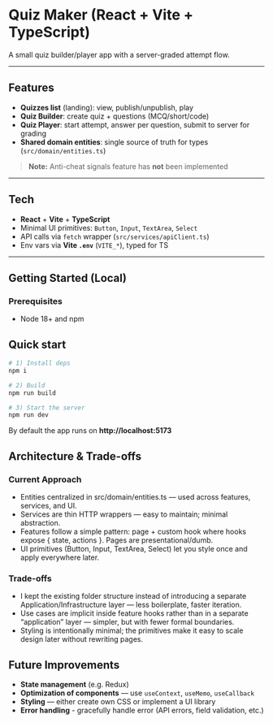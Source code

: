 # Quiz Maker (React + Vite + TypeScript)

A small quiz builder/player app with a server-graded attempt flow.

---

## Features

- **Quizzes list** (landing): view, publish/unpublish, play
- **Quiz Builder**: create quiz + questions (MCQ/short/code)
- **Quiz Player**: start attempt, answer per question, submit to server for grading
- **Shared domain entities**: single source of truth for types (`src/domain/entities.ts`)

> **Note:** Anti-cheat signals feature has **not** been implemented

---

## Tech

- **React** + **Vite** + **TypeScript**
- Minimal UI primitives: `Button`, `Input`, `TextArea`, `Select`
- API calls via `fetch` wrapper (`src/services/apiClient.ts`)
- Env vars via **Vite `.env`** (`VITE_*`), typed for TS

---

## Getting Started (Local)

### Prerequisites

- Node 18+ and npm

## Quick start

```bash
# 1) Install deps
npm i

# 2) Build
npm run build

# 3) Start the server
npm run dev
```

By default the app runs on **http://localhost:5173**

## Architecture & Trade-offs

### Current Approach

- Entities centralized in src/domain/entities.ts — used across features, services, and UI.
- Services are thin HTTP wrappers — easy to maintain; minimal abstraction.
- Features follow a simple pattern: page + custom hook where hooks expose { state, actions }. Pages are presentational/dumb.
- UI primitives (Button, Input, TextArea, Select) let you style once and apply everywhere later.

### Trade-offs

- I kept the existing folder structure instead of introducing a separate Application/Infrastructure layer — less boilerplate, faster iteration.
- Use cases are implicit inside feature hooks rather than in a separate “application” layer — simpler, but with fewer formal boundaries.
- Styling is intentionally minimal; the primitives make it easy to scale design later without rewriting pages.

## Future Improvements

- **State management** (e.g. Redux)
- **Optimization of components** — use `useContext`, `useMemo`, `useCallback`
- **Styling** — either create own CSS or implement a UI library
- **Error handling** - gracefully handle error (API errors, field validation, etc.)
